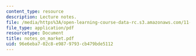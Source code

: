 ```yaml
---
content_type: resource
description: Lecture notes.
file: /media/https%3A/open-learning-course-data-rc.s3.amazonaws.com/11-439-revitalizing-urban-main-streets-mission-hill-egleston-square-boston-spring-2003/96e6eba702c8e9879793cb479bde5112_notes_on_market.pdf
file_type: application/pdf
resourcetype: Document
title: notes_on_market.pdf
uid: 96e6eba7-02c8-e987-9793-cb479bde5112
---
```

